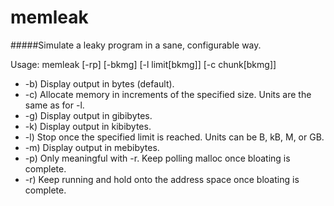 memleak
=======

#####Simulate a leaky program in a sane, configurable way.

Usage: memleak [-rp] [-bkmg] [-l limit[bkmg]] [-c chunk[bkmg]]
  + -b) Display output in bytes (default).
  + -c) Allocate memory in increments of the specified size. Units are the same as for -l.
  + -g) Display output in gibibytes.
  + -k) Display output in kibibytes.
  + -l) Stop once the specified limit is reached. Units can be B, kB, M, or GB.
  + -m) Display output in mebibytes.
  + -p) Only meaningful with -r. Keep polling malloc once bloating is complete.
  + -r) Keep running and hold onto the address space once bloating is complete.
